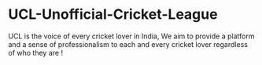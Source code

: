 # UCL-Unofficial-Cricket-League
UCL is the voice of every cricket lover in India, We aim to provide a platform and a sense of professionalism to each and every cricket lover regardless of who they are !
